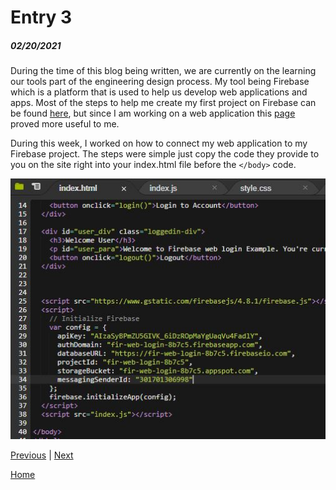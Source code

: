 # Entry 3
##### 02/20/2021

During the time of this blog being written, we are currently on the learning our tools part of the engineering design process. My tool being Firebase which is a platform that is used to help us develop web applications and apps. Most of the steps to help me create my first project on Firebase can be found [here](https://console.firebase.google.com/u/0/), but since I am working on a web application this [page](https://firebase.google.com/docs/web/setup?authuser=0) proved more useful to me.

During this week, I worked on how to connect my web application to my Firebase project. The steps were simple just copy the code they provide to you on the site right into your index.html file before the ```</body>``` code.

![code](/img/code.JPG "code")

[Previous](entry02.md) | [Next](entry04.md)

[Home](../README.md)